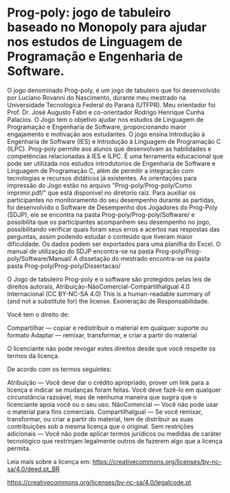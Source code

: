 # Prog-poly: jogo de tabuleiro baseado no Monopoly para ajudar nos estudos de Linguagem de Programação e Engenharia de Software.

O jogo denominado Prog-poly, é um jogo de tabuleiro que foi desenvolvido por Luciano Rovanni do Nascimento, durante meu mestrado na Universidade Tecnológica Federal do Paraná (UTFPR). Meu orientador foi Prof. Dr. José Augusto Fabri e co-orientador Rodrigo Henrique Cunha Palacios. O Jogo tem o objetivo ajudar nos estudos de Linguagem de Programação e Engenharia de Software, proporcionando maior engajamento e motivação aos estudantes. O jogo ensina Introdução à Engenharia de Software (IES) e Introdução à Linguagem de Programação C (ILPC). Prog-poly permite aos alunos que desenvolvam as habilidades e competências relacionadas à IES e ILPC. É uma ferramenta educacional que pode ser utilizada nos estudos introdutorios de Engenharia de Software e Linguagem de Programação C, além de permitir a integração com tecnologias e recursos didáticos já existentes.
As orientações para impressão do Jogo estão no arquivo "Prog-poly/Prog-poly/Como imprimir.pdf/" que está disponivel no diretorio raiz.
Para auxiliar os participantes no monitoramento do seu desempenho durante as partidas, foi desenvolvido o Software de Desempenho dos Jogadores do Prog-Poly (SDJP), ele se encontra na pasta Prog-poly/Prog-poly/Software/ e possibilita que os participantes acompanhem seu desempenho no jogo, possibilitando verificar quais foram seus erros e acertos nas respostas das perguntas, assim podendo estudar o conteúdo que tiveram maior dificuldade. Os dados podem ser exportados para uma planilha do Excel.
O manual de utilização do SDJP encontra-se na pasta Prog-poly/Prog-poly/Software/Manual/
A dissetação do mestrado encontra-se na pasta pasta Prog-poly/Prog-poly/Dissertacao/

O Jogo de tabuleiro Prog-poly e o software são protegidos pelas leis de direitos autorais, Atribuição-NãoComercial-CompartilhaIgual 4.0 Internacional (CC BY-NC-SA 4.0)
This is a human-readable summary of (and not a substitute for) the license. Exoneração de Responsabilidade.

Você tem o direito de:

Compartilhar — copiar e redistribuir o material em qualquer suporte ou formato
Adaptar — remixar, transformar, e criar a partir do material

O licenciante não pode revogar estes direitos desde que você respeite os termos da licença.

De acordo com os termos seguintes:

Atribuição — Você deve dar o crédito apropriado, prover um link para a licença e indicar se mudanças foram feitas. Você deve fazê-lo em qualquer circunstância razoável, mas de nenhuma maneira que sugira que o licenciante apoia você ou o seu uso.
NãoComercial — Você não pode usar o material para fins comerciais.
CompartilhaIgual — Se você remixar, transformar, ou criar a partir do material, tem de distribuir as suas contribuições sob a mesma licença que o original.
Sem restrições adicionais — Você não pode aplicar termos jurídicos ou medidas de caráter tecnológico que restrinjam legalmente outros de fazerem algo que a licença permita.

Leia mais sobre a licença em:
https://creativecommons.org/licenses/by-nc-sa/4.0/deed.pt_BR

https://creativecommons.org/licenses/by-nc-sa/4.0/legalcode.pt
